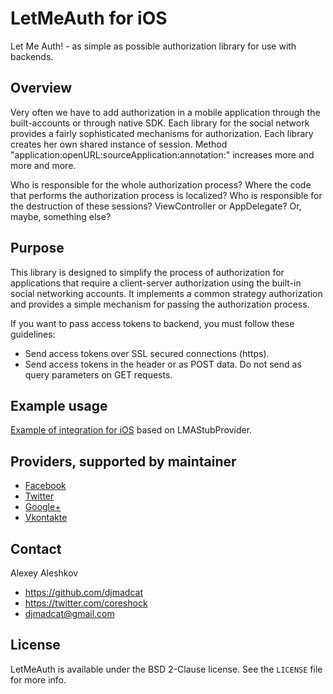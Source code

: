 # LetMeAuth for iOS

Let Me Auth! - as simple as possible authorization library for use with backends.

## Overview

Very often we have to add authorization in a mobile application through the built-accounts or through native SDK. Each library for the social network provides a fairly sophisticated mechanisms for authorization. Each library creates her own shared instance of session. Method "application:openURL:sourceApplication:annotation:" increases more and more and more.

Who is responsible for the whole authorization process?
Where the code that performs the authorization process is localized?
Who is responsible for the destruction of these sessions?
ViewController or AppDelegate? Or, maybe, something else?

## Purpose

This library is designed to simplify the process of authorization for applications that require a client-server authorization using the built-in social networking accounts.
It implements a common strategy authorization and provides a simple mechanism for passing the authorization process.

If you want to pass access tokens to backend, you must follow these guidelines:
* Send access tokens over SSL secured connections (https).
* Send access tokens in the header or as POST data. Do not send as query parameters on GET requests.

## Example usage

[Example of integration for iOS](https://github.com/webparadox/LetMeAuth-Integration-iOS) based on LMAStubProvider.

## Providers, supported by maintainer

* [Facebook](https://github.com/webparadox/LetMeAuth-FacebookSDK-iOS)
* [Twitter](https://github.com/webparadox/LetMeAuth-STTwitter)
* [Google+](https://github.com/webparadox/LetMeAuth-GooglePlusSDK-iOS)
* [Vkontakte](https://github.com/webparadox/LetMeAuth-VkontakteSDK-iOS)

## Contact

Alexey Aleshkov

- https://github.com/djmadcat
- https://twitter.com/coreshock
- djmadcat@gmail.com

## License

LetMeAuth is available under the BSD 2-Clause license. See the `LICENSE` file for more info.

